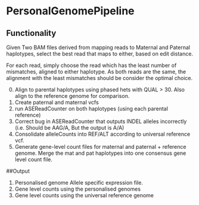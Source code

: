 # PersonalGenomePipeline

## Functionality

Given Two BAM files derived from mapping reads to Maternal and Paternal haplotypes, select the best read that maps to either, based on edit distance.

For each read, simply choose the read which has the least number of mismatches, aligned to either haplotype. As both reads are the same, the alignment with the least mismatches should be consider the optimal choice.

0. Align to parental haplotypes using phased hets with QUAL > 30. Also align to the reference genome for comparison.
1. Create paternal and maternal vcfs
2. run ASEReadCounter on both haplotypes (using each parental reference) 
3. Correct bug in ASEReadCounter that outputs INDEL alleles incorrectly (i.e. Should be AAG/A, But the output is A/A)
4. Consolidate alleleCounts into REF/ALT according to universal reference vcf. 
5. Generate gene-level count files for maternal and paternal + reference genome. Merge the mat and pat haplotypes into one consensus gene    level count file.

##Output

1. Personalised genome Allele specific expression file.
2. Gene level counts using the personalised genomes 
3. Gene level counts using the universal reference genome
